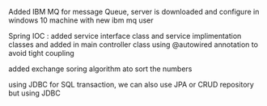Added IBM MQ for message Queue, server is downloaded and configure in windows 10 machine with new ibm mq user

Spring IOC : added service interface class and service implimentation classes and added in main controller class using @autowired annotation to avoid tight coupling

added exchange soring algorithm ato sort the numbers 

using JDBC for SQL transaction, we can also use JPA or CRUD repository but using JDBC 
